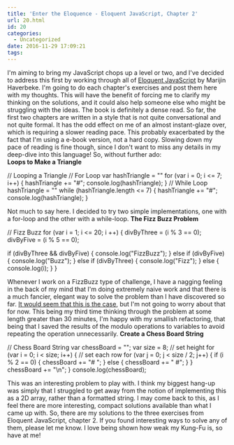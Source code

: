 ```yaml
---
title: 'Enter the Eloquence - Eloquent JavaScript, Chapter 2'
url: 20.html
id: 20
categories:
  - Uncategorized
date: 2016-11-29 17:09:21
tags:
---
```


I'm aiming to bring my JavaScript chops up a level or two, and I've decided to address this first by working through all of [Eloquent JavaScript](http://eloquentjavascript.net/) by Marijin Haverbeke. I'm going to do each chapter's exercises and post them here with my thoughts. This will have the benefit of forcing me to clarify my thinking on the solutions, and it could also help someone else who might be struggling with the ideas. The book is definitely a dense read. So far, the first two chapters are written in a style that is not quite conversational and not quite formal. It has the odd effect on me of an almost instant-glaze over, which is requiring a slower reading pace. This probably exacerbated by the fact that I'm using a e-book version, not a hard copy. Slowing down my pace of reading is fine though, since I don't want to miss any details in my deep-dive into this language! So, without further ado:  
**Loops to Make a Triangle**

// Looping a Triangle
// For Loop
var hashTriangle = ""
for (var i = 0; i <= 7; i++) {
  hashTriangle += "#";
  console.log(hashTriangle);
}
// While Loop
hashTriangle = ""
while (hashTriangle.length <= 7) {
  hashTriangle += "#";
  console.log(hashTriangle);
}

Not much to say here. I decided to try two simple implementations, one with a for-loop and the other with a while-loop. **The Fizz Buzz Problem**

 
// Fizz Buzz
for (var i = 1; i <= 20; i ++) {
  divByThree = (i % 3 == 0);
  divByFive = (i % 5 == 0);

  if (divByThree && divByFive) {
    console.log("FizzBuzz");
  }
  else if (divByFive) {
    console.log("Buzz");
  }
  else if (divByThree) {
    console.log("Fizz");
  }
  else {
    console.log(i);
  }
}

Whenever I work on a FizzBuzz type of challenge, I have a nagging feeling in the back of my mind that I'm doing extremely naive work and that there is a much fancier, elegant way to solve the problem than I have discovered so far. [It would seem that this is the case](http://ditam.github.io/posts/fizzbuzz/), but I'm not going to worry about that for now. This being my third time thinking through the problem at some length greater than 30 minutes, I'm happy with my smallish refactoring, that being that I saved the results of the modulo operations to variables to avoid repeating the operation unnecessarily. **Create a Chess Board String**

// Chess Board String
var chessBoard = "";
var size = 8;
// set height
for (var i = 0; i < size; i++) {
  // set each row
  for (var j = 0; j < size / 2; j++) {
    if (i % 2 == 0) {
      chessBoard += "# ";
    } else {
      chessBoard += " #";
    }
  }
  chessBoard += "\\n";
}
console.log(chessBoard);

This was an interesting problem to play with. I think my biggest hang-up was simply that I struggled to get away from the notion of implementing this as a 2D array, rather than a formatted string. I may come back to this, as I feel there are more interesting, compact solutions available than what I came up with. So, there are my solutions to the three exercises from Eloquent JavaScript, chapter 2. If you found interesting ways to solve any of them, please let me know. I love being shown how weak my Kung-Fu is, so have at me!